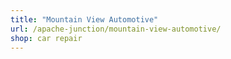 ```yaml
---
title: "Mountain View Automotive"
url: /apache-junction/mountain-view-automotive/
shop: car repair
---
```

